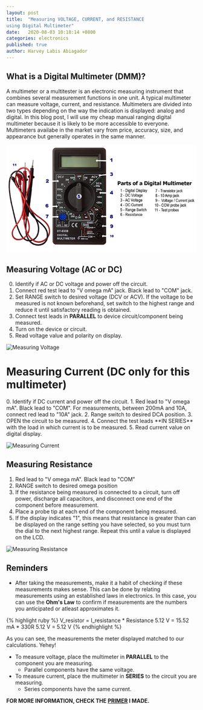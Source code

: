 ```yaml
---
layout: post
title:  "Measuring VOLTAGE, CURRENT, and RESISTANCE 
using Digital Multimeter"
date:   2020-08-03 10:18:14 +0800
categories: electronics
published: true
author: Harvey Labis Abiagador
---
```


## What is a Digital Multimeter (DMM)? 
A multimeter or a multitester is an electronic measuring instrument that combines several measurement functions in one unit. A typical multimeter can measure voltage, current, and resistance. Multimeters are divided into two types depending  on the way the indication is displayed: analog and digital. In this blog post, I will use my cheap manual ranging digital multimeter because it is likely to be more accessible to everyone. Multimeters availabe in the market vary from price, accuracy, size, and appearance but generally operates in the same manner. 

![Digital Multimeter](/assets/images/dmm.png)

## Measuring Voltage (AC or DC)
0. Identify if AC or DC voltage and power off the circuit.
1. Connect red test lead to "V omega mA" jack. Black lead to "COM" jack.
2. Set RANGE switch to desired voltage (DCV or ACV). If the voltage to be measured is not known beforehand,
set switch to the highest range and reduce it until satisfactory reading is obtained.
3. Connect test leads in **PARALLEL** to device circuit/component being measured.
4. Turn on the device or circuit.
5. Read voltage value and polarity on display.

![Measuring Voltage](/assets/images/voltage.png)

<h1> Measuring Current (DC only for this multimeter) </h1>
0. Identify if DC current and power off the circuit.
1. Red lead to "V omega mA". Black lead to "COM". For measurements, between 200mA and 10A, connect red lead to "10A" jack.
2. Range switch to desired DCA position.
3. OPEN the circuit to be measured. 
4. Connect the test leads **IN SERIES** with the load in which current is to be measured.
5. Read current value on digital display.

![Measuring Current](/assets/images/current.png)

## Measuring Resistance
1. Red lead to "V omega mA". Black lead to "COM"
2. RANGE switch to desired omega position
3. If the resistance being measured is connected to a circuit,  turn off power, discharge all capacitors, and disconnect one end of  the component before measurement.
4. Place a probe tip at each end of the component being measured.
5. If the display indicates "1", this means that resistance is  greater than can be displayed on the range setting you have selected,  so you must turn the dial to the next highest range.  Repeat this until a value is displayed on the LCD.

![Measuring Resistance](/assets/images/resistance.png)

## Reminders 
- After taking the measurements, make it a habit of checking if these measurements makes sense. This can be done by relating measurements using an established laws in electronics. In this case, you can use the **Ohm's Law** to confirm if measurements are the numbers you anticipated or atleast approximates it.

{% highlight ruby %}
V_resistor = I_resistance * Resistance
    5.12 V = 15.52 mA  *  330R
    5.12 V = 5.12 V
{% endhighlight %}

As you can see, the measurements the meter displayed matched to our calculations. Yehey!

- To measure voltage, place the multimeter in **PARALLEL** to the component you are measuring.
    * Parallel components have the same voltage.
- To measure current, place the multimeter in **SERIES** to the circuit you are measuring.
    * Series components have the same current.

**FOR MORE INFORMATION, CHECK THE [PRIMER](https://drive.google.com/file/d/1ppjKUPyD02qJknADkYjmy01E_9knWCoV/view?usp=sharing) I MADE.**





